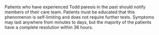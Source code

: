 Patients who have experienced Todd paresis in the past should notify members of their care team. Patients must be educated that this phenomenon is self-limiting and does not require further tests. Symptoms may last anywhere from minutes to days, but the majority of the patients have a complete resolution within 36 hours.